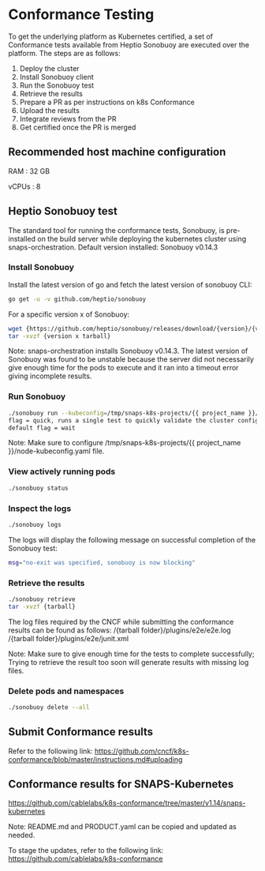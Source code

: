 # Conformance Testing
To get the underlying platform as Kubernetes certified, a set of Conformance tests available from Heptio Sonobuoy are executed over the platform. The steps are as follows:
1. Deploy the cluster
2. Install Sonobuoy client
3. Run the Sonobuoy test
4. Retrieve the results
5. Prepare a PR as per instructions on k8s Conformance
6. Upload the results
7. Integrate reviews from the PR
8. Get certified once the PR is merged

## Recommended host machine configuration
RAM   : 32 GB

vCPUs : 8  

## Heptio Sonobuoy test
The standard tool for running the conformance tests, Sonobuoy, is pre-installed on the build server while deploying the kubernetes cluster using snaps-orchestration.
Default version installed: Sonobuoy v0.14.3

### Install Sonobuoy
Install the latest version of go and fetch the latest version of sonobuoy CLI:
```bash
go get -u -v github.com/heptio/sonobuoy
```
For a specific version x of Sonobuoy:
```bash
wget {https://github.com/heptio/sonobuoy/releases/download/{version}/{version x tarball}}
tar -xvzf {version x tarball}
```
Note: snaps-orchestration installs Sonobuoy v0.14.3. The latest version of Sonobuoy was found to be unstable because the server did not necessarily give enough time for the pods to execute and it ran into a timeout error giving incomplete results.
### Run Sonobuoy
```bash
./sonobuoy run --kubeconfig=/tmp/snaps-k8s-projects/{{ project_name }}/node-kubeconfig.yaml --{optional flag quick or wait}
flag = quick, runs a single test to quickly validate the cluster configuration
default flag = wait
```
Note: Make sure to configure /tmp/snaps-k8s-projects/{{ project_name }}/node-kubeconfig.yaml file.
### View actively running pods
```bash
./sonobuoy status
```
### Inspect the logs
```bash
./sonobuoy logs
```
The logs will display the following message on successful completion of the Sonobuoy test:
```bash
msg="no-exit was specified, sonobuoy is now blocking"
```
### Retrieve the results
```bash
./sonobuoy retrieve
tar -xvzf {tarball}
```
The log files required by the CNCF while submitting the conformance results can be found as follows:
/{tarball folder}/plugins/e2e/e2e.log
/{tarball folder}/plugins/e2e/junit.xml

Note: Make sure to give enough time for the tests to complete successfully; Trying to retrieve the result too soon will generate results with missing log files.
### Delete pods and namespaces
```bash
./sonobuoy delete --all
```
## Submit Conformance results
Refer to the following link:
<https://github.com/cncf/k8s-conformance/blob/master/instructions.md#uploading>

## Conformance results for SNAPS-Kubernetes
<https://github.com/cablelabs/k8s-conformance/tree/master/v1.14/snaps-kubernetes>

Note: README.md and PRODUCT.yaml can be copied and updated as needed.

To stage the updates, refer to the following link:
<https://github.com/cablelabs/k8s-conformance>
